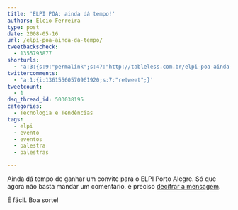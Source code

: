 ```yaml
---
title: 'ELPI POA: ainda dá tempo!'
authors: Elcio Ferreira
type: post
date: 2008-05-16
url: /elpi-poa-ainda-da-tempo/
tweetbackscheck:
  - 1355793877
shorturls:
  - 'a:3:{s:9:"permalink";s:47:"http://tableless.com.br/elpi-poa-ainda-da-tempo";s:7:"tinyurl";s:26:"http://tinyurl.com/3nlmob5";s:4:"isgd";s:19:"http://is.gd/6t9Fdy";}'
twittercomments:
  - 'a:1:{i:13615560570961920;s:7:"retweet";}'
tweetcount:
  - 1
dsq_thread_id: 503038195
categories:
  - Tecnologia e Tendências
tags:
  - elpi
  - evento
  - eventos
  - palestra
  - palestras

---
```

Ainda dá tempo de ganhar um convite para o ELPI Porto Alegre. Só que agora não basta mandar um comentário, é preciso [decifrar a mensagem][1].

É fácil. Boa sorte!

 [1]: http://elcio.com.br/mensagem